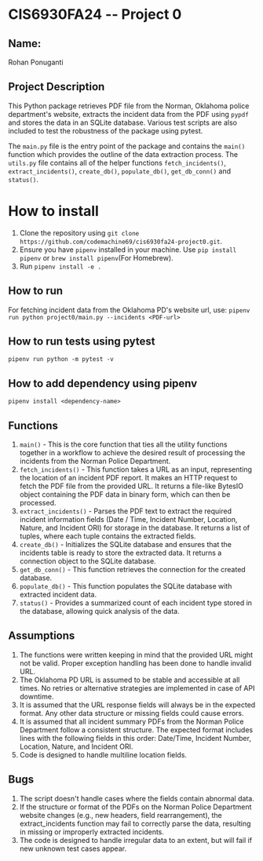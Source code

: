 # CIS6930FA24 -- Project 0

## Name:

Rohan Ponuganti

## Project Description

This Python package retrieves PDF file from the Norman, Oklahoma police department's website, extracts the incident data from the PDF using `pypdf` and stores the data in an SQLite database. Various test scripts are also included to test the robustness of the package using pytest.

The `main.py` file is the entry point of the package and contains the `main()` function which provides the outline of the data extraction process. The `utils.py` file contains all of the helper functions `fetch_incidents()`, `extract_incidents()`, `create_db()`, `populate_db()`, `get_db_conn()` and `status()`.

# How to install

1. Clone the repository using `git clone https://github.com/codemachine69/cis6930fa24-project0.git`.
2. Ensure you have `pipenv` installed in your machine. Use `pip install pipenv` or `brew install pipenv`(For Homebrew).
3. Run `pipenv install -e .`

## How to run

For fetching incident data from the Oklahoma PD's website url, use:
`pipenv run python project0/main.py --incidents <PDF-url>`

## How to run tests using pytest

`pipenv run python -m pytest -v`

## How to add dependency using pipenv

`pipenv install <dependency-name>`

## Functions

1. `main()` - This is the core function that ties all the utility functions together in a workflow to achieve the desired result of processing the incidents from the Norman Police Department.
2. `fetch_incidents()` - This function takes a URL as an input, representing the location of an incident PDF report. It makes an HTTP request to fetch the PDF file from the provided URL. It returns a file-like BytesIO object containing the PDF data in binary form, which can then be processed.
3. `extract_incidents()` - Parses the PDF text to extract the required incident information fields (Date / Time, Incident Number, Location, Nature, and Incident ORI) for storage in the database. It returns a list of tuples, where each tuple contains the extracted fields.
4. `create_db()` - Initializes the SQLite database and ensures that the incidents table is ready to store the extracted data. It returns a connection object to the SQLite database.
5. `get_db_conn()` - This function retrieves the connection for the created database.
6. `populate_db()` - This function populates the SQLite database with extracted incident data.
7. `status()` - Provides a summarized count of each incident type stored in the database, allowing quick analysis of the data.

## Assumptions

1. The functions were written keeping in mind that the provided URL might not be valid. Proper exception handling has been done to handle invalid URL.
2. The Oklahoma PD URL is assumed to be stable and accessible at all times. No retries or alternative strategies are implemented in case of API downtime.
3. It is assumed that the URL response fields will always be in the expected format. Any other data structure or missing fields could cause errors.
4. It is assumed that all incident summary PDFs from the Norman Police Department follow a consistent structure. The expected format includes lines with the following fields in this order: Date/Time, Incident Number, Location, Nature, and Incident ORI.
5. Code is designed to handle multiline location fields.

## Bugs

1. The script doesn't handle cases where the fields contain abnormal data.
2. If the structure or format of the PDFs on the Norman Police Department website changes (e.g., new headers, field rearrangement), the extract_incidents function may fail to correctly parse the data, resulting in missing or improperly extracted incidents.
3. The code is designed to handle irregular data to an extent, but will fail if new unknown test cases appear.
